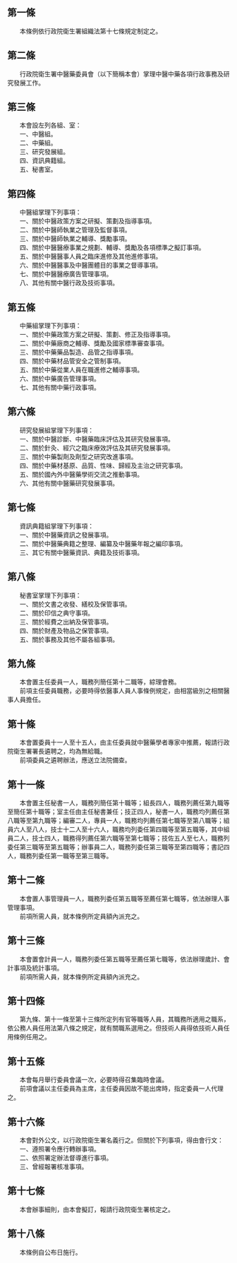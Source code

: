 第一條 
-------
　　本條例依行政院衛生署組織法第十七條規定制定之。  


第二條 
-------
　　行政院衛生署中醫藥委員會（以下簡稱本會）掌理中醫中藥各項行政事務及研究發展工作。  


第三條 
-------
　　本會設左列各組、室：  
　　一、中醫組。  
　　二、中藥組。  
　　三、研究發展組。  
　　四、資訊典籍組。  
　　五、秘書室。  


第四條 
-------
　　中醫組掌理下列事項：  
　　一、關於中醫政策方案之研擬、策劃及指導事項。  
　　二、關於中醫師執業之管理及監督事項。  
　　三、關於中醫師執業之輔導、獎勵事項。  
　　四、關於中醫醫療事業之規劃、輔導、獎勵及各項標準之擬訂事項。  
　　五、關於中醫醫事人員之臨床進修及其他進修事項。  
　　六、關於中醫醫事及中醫團體目的事業之督導事項。  
　　七、關於中醫醫療廣告管理事項。  
　　八、其他有關中醫行政及技術事項。  


第五條 
-------
　　中藥組掌理下列事項：  
　　一、關於中藥政策方案之研擬、策劃、修正及指導事項。  
　　二、關於中藥廠商之輔導、獎勵及國家標準審查事項。  
　　三、關於中藥藥品製造、品管之指導事項。  
　　四、關於中藥材品管安全之管制事項。  
　　五、關於中藥從業人員在職進修之輔導事項。  
　　六、關於中藥廣告管理事項。  
　　七、其他有關中藥行政事項。  


第六條 
-------
　　研究發展組掌理下列事項：  
　　一、關於中醫診斷、中醫藥臨床評估及其研究發展事項。  
　　二、關於針灸、經穴之臨床療效評估及其研究發展事項。  
　　三、關於中藥製劑及劑型之研究改進事項。  
　　四、關於中藥材基原、品質、性味、歸經及主治之研究事項。  
　　五、關於國內外中醫藥學術交流之推動事項。  
　　六、其他有關中醫藥研究發展事項。  


第七條 
-------
　　資訊典籍組掌理下列事項：  
　　一、關於中醫藥資訊之發展事項。  
　　二、關於中醫藥典籍之整理、編纂及中醫藥年報之編印事項。  
　　三、其它有關中醫藥資訊、典籍及技術事項。  


第八條 
-------
　　秘書室掌理下列事項：  
　　一、關於文書之收發、繕校及保管事項。  
　　二、關於印信之典守事項。  
　　三、關於經費之出納及保管事項。  
　　四、關於財產及物品之保管事項。  
　　五、關於事務及其他不屬各組事項。  


第九條 
-------
　　本會置主任委員一人，職務列簡任第十二職等，綜理會務。  
　　前項主任委員職務，必要時得依醫事人員人事條例規定，由相當級別之相關醫事人員擔任。  


第十條 
-------
　　本會置委員十一人至十五人，由主任委員就中醫藥學者專家中推薦，報請行政院衛生署署長遴聘之，均為無給職。  
　　前項委員之遴聘辦法，應送立法院備查。  


第十一條 
---------
　　本會置主任秘書一人，職務列簡任第十職等；組長四人，職務列薦任第九職等至簡任第十職等；室主任由主任秘書兼任；技正四人，秘書一人，職務均列薦任第八職等至第九職等；編審二人，專員一人，職務均列薦任第七職等至第八職等；組員六人至八人，技士十二人至十六人，職務均列委任第四職等至第五職等，其中組員二人，技士四人，職務得列薦任第六職等至第七職等；技佐五人至七人，職務列委任第三職等至第五職等；辦事員二人，職務列委任第三職等至第四職等；書記四人，職務列委任第一職等至第三職等。  


第十二條 
---------
　　本會置人事管理員一人，職務列委任第五職等至薦任第七職等，依法辦理人事管理事項。  
　　前項所需人員，就本條例所定員額內派充之。  


第十三條 
---------
　　本會置會計員一人，職務列委任第五職等至薦任第七職等，依法辦理歲計、會計事項及統計事項。  
　　前項所需人員，就本條例所定員額內派充之。  


第十四條 
---------
　　第九條、第十一條至第十三條所定列有官等職等人員，其職務所適用之職系，依公務人員任用法第八條之規定，就有關職系選用之。但技術人員得依技術人員任用條例任用之。  


第十五條 
---------
　　本會每月舉行委員會議一次，必要時得召集臨時會議。  
　　前項會議以主任委員為主席，主任委員因故不能出席時，指定委員一人代理之。  


第十六條 
---------
　　本會對外公文，以行政院衛生署名義行之。但關於下列事項，得由會行文：  
　　一、遵照署令應行轉辦事項。  
　　二、依照署定辦法督導進行事項。  
　　三、曾經報署核准事項。  


第十七條 
---------
　　本會辦事細則，由本會擬訂，報請行政院衛生署核定之。  


第十八條 
---------
　　本條例自公布日施行。
